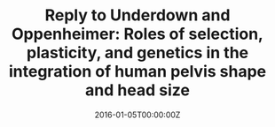 ---
abstract: 
authors:
- Barbara Fischer
- Philipp Mitteroecker
date: "2016-01-05T00:00:00Z"
doi: ""
featured: false
image:
  caption: ''
  focal_point: ""
  preview_only: false
projects: []
publication: 'Proceedings of the National Academy of Sciences 112:5655-5660'
publication_short: ""
publication_types:
- "2"
publishDate: "2016-01-05T00:00:00Z"
slides: 
summary: 
tags:
- Source Themes
title: "Reply to Underdown and Oppenheimer: Roles of selection, plasticity, and genetics in the integration of human pelvis shape and head size"
url_link: "https://www.pnas.org/content/113/3/E259.short"
url_code: ""
url_dataset: ""
url_pdf: ""
url_poster: ""
url_project: ""
url_slides: ""
url_source: ""
url_video: ""
---